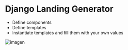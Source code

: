 # Django Landing Generator

 - Define components
 - Define templates
 - Instantiate templates and fill them with your own values

![imagen](https://user-images.githubusercontent.com/7394684/197609586-b9e8da06-10ad-415c-8adc-7d92538eef18.png)
